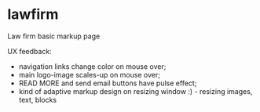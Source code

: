 # lawfirm
Law firm basic markup page

UX feedback:
- navigation links change color on mouse over;
- main logo-image scales-up on mouse over;
- READ MORE and send email buttons have pulse effect; 
- kind of adaptive markup design on resizing window :) - resizing images, text, blocks
